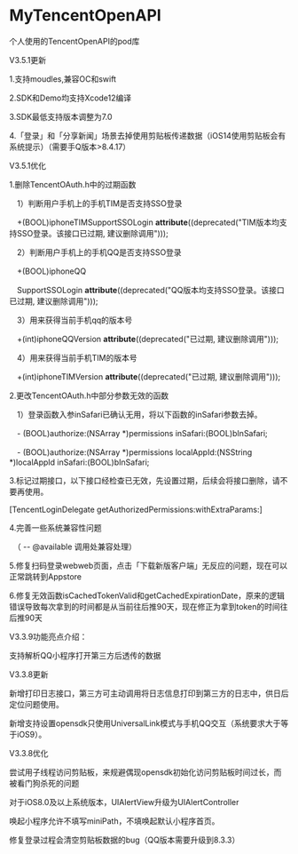 # MyTencentOpenAPI
个人使用的TencentOpenAPI的pod库


V3.5.1更新

1.支持moudles,兼容OC和swift

2.SDK和Demo均支持Xcode12编译

3.SDK最低支持版本调整为7.0

4.「登录」和「分享新闻」场景去掉使用剪贴板传递数据（iOS14使用剪贴板会有系统提示）（需要手Q版本>8.4.17）

V3.5.1优化

1.删除TencentOAuth.h中的过期函数

　1）判断用户手机上的手机TIM是否支持SSO登录

　+(BOOL)iphoneTIMSupportSSOLogin __attribute__((deprecated("TIM版本均支持SSO登录。该接口已过期, 建议删除调用")));

　2）判断用户手机上的手机QQ是否支持SSO登录

　+(BOOL)iphoneQQ

　SupportSSOLogin __attribute__((deprecated("QQ版本均支持SSO登录。该接口已过期, 建议删除调用")));

　3）用来获得当前手机qq的版本号

　+(int)iphoneQQVersion __attribute__((deprecated("已过期, 建议删除调用")));

　4）用来获得当前手机TIM的版本号

　+(int)iphoneTIMVersion __attribute__((deprecated("已过期, 建议删除调用")));


2.更改TencentOAuth.h中部分参数无效的函数

　1）登录函数入参inSafari已确认无用，将以下函数的inSafari参数去掉。

　- (BOOL)authorize:(NSArray *)permissions inSafari:(BOOL)bInSafari;

　- (BOOL)authorize:(NSArray *)permissions localAppId:(NSString *)localAppId inSafari:(BOOL)bInSafari;


3.标记过期接口，以下接口经检查已无效，先设置过期，后续会将接口删除，请不要再使用。

[TencentLoginDelegate getAuthorizedPermissions:withExtraParams:]


4.完善一些系统兼容性问题

　（ -- @available 调用处兼容处理）


5.修复扫码登录webweb页面，点击「下载新版客户端」无反应的问题，现在可以正常跳转到Appstore


6.修复无效函数isCachedTokenValid和getCachedExpirationDate，原来的逻辑错误导致每次拿到的时间都是从当前往后推90天，现在修正为拿到token的时间往后推90天


V3.3.9功能亮点介绍：

支持解析QQ小程序打开第三方后透传的数据


V3.3.8更新

新增打印日志接口，第三方可主动调用将日志信息打印到第三方的日志中，供日后定位问题使用。

新增支持设置opensdk只使用UniversalLink模式与手机QQ交互（系统要求大于等于iOS9）。

V3.3.8优化

尝试用子线程访问剪贴板，来规避偶现opensdk初始化访问剪贴板时间过长，而被看门狗杀死的问题

对于iOS8.0及以上系统版本，UIAlertView升级为UIAlertController

唤起小程序允许不填写miniPath，不填唤起默认小程序首页。

修复登录过程会清空剪贴板数据的bug（QQ版本需要升级到8.3.3）